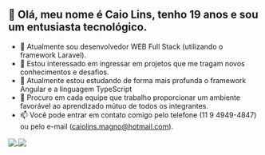 ## 👋 Olá, meu nome é Caio Lins, tenho 19 anos e sou um entusiasta tecnológico.
- 👔 Atualmente sou desenvolvedor WEB Full Stack (utilizando o framework Laravel).
- 👀 Estou interessado em ingressar em projetos que me tragam novos conhecimentos e desafios.
- 🌱 Atualmente estou estudando de forma mais profunda o framework Angular e a linguagem TypeScript
- 💞️ Procuro em cada equipe que trabalho proporcionar um ambiente favorável ao aprendizado mútuo de todos os integrantes.
- 📫 Você pode entrar em contato comigo pelo telefone (11 9 4949-4847) ou pelo e-mail (caiolins.magno@hotmail.com).

<a href="https://github.com/anuraghazra/github-readme-stats">
  <img align="center" src="https://github-readme-stats.vercel.app/api/pin/?username=caiolins123&repo=github-readme-stats" />
</a>
<a href="https://github.com/anuraghazra/convoychat">
  <img align="center" src="https://github-readme-stats.vercel.app/api/pin/?username=caiolins123&repo=convoychat" />
</a>
